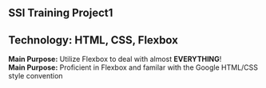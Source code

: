 SSI Training Project1
---------------------
Technology: HTML, CSS, Flexbox
------------------------------
**Main Purpose:** Utilize Flexbox to deal with almost __EVERYTHING__!</br>
**Main Purpose:** Proficient in Flexbox and familar with the Google HTML/CSS style convention
